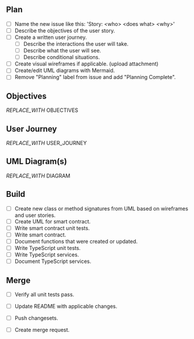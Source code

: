 ## Plan
* [ ] Name the new issue like this: 'Story: \<who\> \<does what\> \<why>\'
* [ ] Describe the objectives of the user story.
* [ ] Create a written user journey. 
    * [ ] Describe the interactions the user will take. 
    * [ ] Describe what the user will see.
    * [ ] Describe conditional situations.
* [ ] Create visual wireframes if applicable. (upload attachment)
* [ ] Create/edit UML diagrams with Mermaid.
* [ ] Remove "Planning" label from issue and add "Planning Complete".

## Objectives
_REPLACE_WITH_ OBJECTIVES

## User Journey
_REPLACE_WITH_ USER_JOURNEY

## UML Diagram(s)
_REPLACE_WITH_ DIAGRAM


## Build
* [ ] Create new class or method signatures from UML based on wireframes and user stories.
* [ ] Create UML for smart contract.
* [ ] Write smart contract unit tests.
* [ ] Write smart contract.
* [ ] Document functions that were created or updated.
* [ ] Write TypeScript unit tests.
* [ ] Write TypeScript services. 
* [ ] Document TypeScript services. 

## Merge
* [ ] Verify all unit tests pass.
* [ ] Update README with applicable changes.
* [ ] Push changesets. 
* [ ] Create merge request. 





